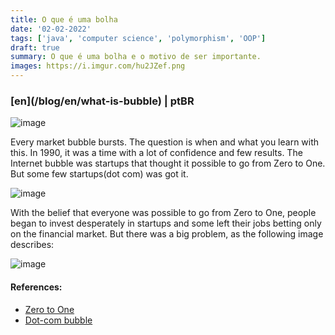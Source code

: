 ```yaml
---
title: O que é uma bolha
date: '02-02-2022'
tags: ['java', 'computer science', 'polymorphism', 'OOP']
draft: true
summary: O que é uma bolha e o motivo de ser importante.
images: https://i.imgur.com/hu2JZef.png
---
```


<h3>[en](/blog/en/what-is-bubble) | ptBR</h3>

![image](https://i.imgur.com/hu2JZef.png)

Every market bubble bursts. The question is when and what you learn with this. In 1990, it was a time with a lot of confidence and few results. The Internet bubble was startups that thought it possible to go from Zero to One. But some few startups(dot com) was got it.

![image](https://i.imgur.com/hu2JZef.png)

With the belief that everyone was possible to go from Zero to One, people began to invest desperately in startups and some left their jobs betting only on the financial market. But there was a big problem, as the following image describes:

![image](https://i.imgur.com/SdFPAfn.png)

#### References:

- [Zero to One](https://www.amazon.com/Zero-One-Notes-Startups-Future/dp/0804139296)
- [Dot-com bubble](https://en.wikipedia.org/wiki/Dot-com_bubble)
